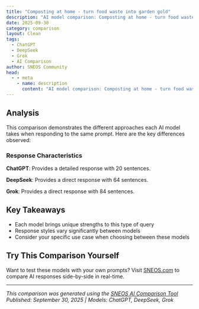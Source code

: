 ```yaml
---
title: "Composting at home - turn food waste into garden gold"
description: "AI model comparison: Composting at home - turn food waste into garden gold..."
date: 2025-09-30
category: comparison
layout: Clean
tags:
  - ChatGPT
  - DeepSeek
  - Grok
  - AI Comparison
author: SNEOS Community
head:
  - - meta
    - name: description
      content: "AI model comparison: Composting at home - turn food waste into garden gold..."
---
```


<ChatComparison
  title="Composting at home - turn food waste into garden gold"
  prompt="Composting at home - turn food waste into garden gold"
  :responses='{
    "ChatGPT": "Composting at Home \u2013 Turn Food Waste into Garden Gold\n\nComposting is an easy and eco-friendly way to recycle your kitchen scraps and garden waste into nutrient-rich soil that will benefit your plants. Here\u2019s a step-by-step guide to get you started on composting at home:\n\n### Why Compost?\n- Reduces household waste sent to landfill\n- Enriches garden soil with organic matter\n- Improves soil structure and moisture retention\n- Encourages beneficial microorganisms\n- Saves money on fertilizers\n\n### What Can You Compost?\n**Greens (Nitrogen-rich materials):**  \n- Fruit and vegetable scraps  \n- Coffee grounds and filters  \n- Tea bags (make sure they\u2019re compostable)  \n- Fresh grass clippings  \n\n**Browns (Carbon-rich materials):**  \n- Dry leaves  \n- Straw or hay  \n- Shredded newspaper or cardboard  \n- Sawdust (untreated wood)  \n\n### What NOT to Compost\n- Meat, fish, and dairy products (attract pests)  \n- Oils and fats  \n- Diseased plants  \n- Pet waste  \n- Invasive weeds or plants treated with herbicides\n\n### How to Compost at Home\n\n1. **Choose a Compost Bin or Pile:**  \nSelect a compost bin or dedicate a corner of your yard for a compost pile. Bins can be purchased or homemade\u2014ensure good ventilation.\n\n2. **Add Your Materials in Layers:**  \nStart with a layer of browns, then add greens, and continue alternating layers. This balance helps the compost break down efficiently.\n\n3. **Maintain Moisture:**  \nYour compost should be as damp as a wrung-out sponge. Add water if it\u2019s too dry, or add more browns if it\u2019s too wet.\n\n4. **Turn or Mix Regularly:**  \nAerate your compost by turning it with a garden fork every 1-2 weeks to speed up decomposition and prevent odors.\n\n5. **Patience is Key:**  \nComposting can take anywhere from a few weeks to several months depending on conditions. Finished compost will be dark, crumbly, and smell earthy.\n\n### Using Your Compost\n- Mix it into garden beds before planting  \n- Use as mulch around plants  \n- Mix into potting soil for container gardening\n\nBy composting at home, you turn your food waste into \u201Cgarden gold\u201D that nurtures plants naturally and reduces your environmental footprint. Start today and enjoy the benefits of homemade compost!\n\n---\n\nIf you would like, I can provide tips on quick composting methods or how to compost in small spaces!",
    "DeepSeek": "Of course! Composting at home is one of the most rewarding and impactful habits you can adopt. It truly is the process of turning \u0022waste\u0022 into \u0022garden gold.\u0022 Here\u2019s a comprehensive guide to get you started.\n\n### The Magic of Composting: Why Bother?\n\n*   **Reduce Landfill Waste:** Up to 30% of what we throw away is food scraps and yard waste. In landfills, this organic matter decomposes without oxygen, producing **methane**, a potent greenhouse gas.\n*   **Create Free, Nutrient-Rich Soil:** Compost is a superfood for your garden. It improves soil structure, provides essential nutrients for plants, and helps soil retain moisture.\n*   **Close the Loop:** You become part of a natural cycle, returning nutrients from your food back to the earth to grow more food.\n\n---\n\n### The Basic Recipe: Balancing \u0022Greens\u0022 and \u0022Browns\u0022\n\nThe entire science of composting boils down to balancing two types of materials:\n\n**1. Greens (Nitrogen-Rich)**\nThese provide moisture and nitrogen, which fuel the composting microorganisms.\n*   **Examples:** Fruit \u0026 vegetable scraps, coffee grounds, tea bags (staples removed), fresh grass clippings, plant trimmings.\n\n**2. Browns (Carbon-Rich)**\nThese provide carbon, which gives the microorganisms energy and adds bulk for aeration.\n*   **Examples:** Dry leaves, straw, hay, cardboard (shredded), paper egg cartons, newspaper (shredded, non-glossy), sawdust, wood chips.\n\n**The Golden Ratio:** A good starting point is **2 parts Browns to 1 part Greens** (by volume). If your pile is soggy and smelly, add more Browns. If it\u0027s dry and not breaking down, add more Greens and a little water.\n\n---\n\n### What Goes In (The \u0022Yes\u0022 List)\n\n\u2705 **Fruit \u0026 Vegetable Scraps** (cores, peels, rinds, spoiled pieces)\n\u2705 **Coffee Grounds \u0026 Filters**\n\u2705 **Tea Bags** (check if they are plastic-free)\n\u2705 **Eggshells** (crushed them breaks down faster)\n\u2705 **Grass Clippings** (in thin layers to avoid matting)\n\u2705 **Garden Plants \u0026 Weeds** (avoid weeds with seeds)\n\u2705 **Shredded Newspaper/Paper/Cardboard**\n\u2705 **Dry Leaves**\n\u2705 **Straw/Hay**\n\u2705 **Wood Chips/Sawdust** (from untreated wood)\n\n### What Stays Out (The \u0022No\u0022 List)\n\n\u274C **Meat, Fish, or Bones** (attracts pests and can create odors)\n\u274C **Dairy Products** (butter, milk, yogurt, cheese - attracts pests)\n\u274C **Fats, Grease, and Oils** (can coat materials and slow decomposition)\n\u274C **Diseased or Insect-Infested Plants** (the disease might survive)\n\u274C **Pet Waste** (can contain harmful pathogens)\n\u274C **Glossy or Coated Paper**\n\u274C **Coal or Charcoal Ash**\n\u274C **Non-Compostable Materials** (plastic, metal, glass)\n\n---\n\n### Choosing Your Composting Method\n\nThere\u0027s a perfect method for every living situation.\n\n#### 1. Outdoor Composting (Ideal for yards/gardens)\n\n*   **The Pile:** The simplest method. Just pick a shady, well-draining spot and start piling your materials. Turn it occasionally with a pitchfork.\n*   **The Bin/Container:** Neater and more contained. You can buy a tumbling composter (easy to turn) or a stationary bin, or build your own from wood pallets or wire mesh.\n\n#### 2. Indoor \u0026 Small-Space Composting\n\n*   **Worm Bin (Vermicomposting):** The champion for apartments! You use special worms (Red Wigglers) in a contained bin to eat your food scraps. They produce incredibly rich \u0022worm castings\u0022 (poop) and liquid fertilizer. It\u0027s odorless when done correctly.\n*   **Electric Composter:** A countertop appliance that grinds, heats, and dehydrates scraps into a soil amendment in hours. It\u0027s fast and convenient but uses electricity and doesn\u0027t create true compost (it\u0027s a pre-compost that needs to be mixed into soil).\n\n---\n\n### The 4 Key Steps to Success\n\n1.  **Chop It Up:** Smaller pieces have more surface area and will break down much faster. Chop large vegetable stalks or fruit rinds before adding them.\n2.  **Layer and Mix:** Start with a coarse layer of browns (twigs, straw) for aeration at the bottom. Then, add your greens and cover them with a layer of browns. This \u0022lasagna\u0022 method helps control odors and pests. Mixing the pile every few weeks adds oxygen and speeds up the process.\n3.  **Maintain Moisture:** Your pile should feel like a wrung-out sponge. If it\u0027s too dry, microbial activity stops. If it\u0027s too wet, it becomes smelly and anaerobic. Add water during dry spells or add more browns if it\u0027s too wet.\n4.  **Aerate (Turn):** Turning the pile with a pitchfork or compost crank introduces oxygen, which is essential for the aerobic bacteria that do the work. A well-aerated pile will not smell bad!\n\n### Troubleshooting Common Problems\n\n*   **Smells Bad (Rotten):** Too wet and/or not enough air. **Fix:** Turn the pile and mix in dry browns (leaves, shredded cardboard).\n*   **Not Heating Up:** Pile might be too small, too dry, or need more nitrogen. **Fix:** Make the pile bigger (at least 3\u0027x3\u0027x3\u0027), add water, or mix in more greens.\n*   **Attracting Flies/Pests:** Food scraps are exposed. **Fix:** Always bury new food scraps under a layer of browns or soil.\n\n### How Do You Know When It\u0027s Ready?\n\nFinished compost is dark, crumbly, and has a pleasant, earthy smell. You shouldn\u0027t be able to recognize the original materials (except for a few twigs or eggshells). This process can take anywhere from **2 months to a year**, depending on your method and maintenance.\n\n### Using Your \u0022Garden Gold\u0022\n\n*   **Soil Amendment:** Mix it into garden beds before planting.\n*   **Top Dressing:** Sprinkle it around the base of plants to provide a slow-release nutrient boost.\n*   **Potting Mix:** Create your own by mixing compost with soil, coconut coir, and perlite.\n*   **Compost Tea:** Steep a bag of compost in water to create a liquid fertilizer.\n\nStart small, don\u0027t be afraid to experiment, and soon you\u0027ll be amazed at how your kitchen scraps transform into the most valuable resource for your garden. Happy composting",
    "Grok": "Composting at home is a fantastic way to reduce food waste, enrich your garden soil, and contribute to a more sustainable lifestyle. By transforming kitchen scraps and yard waste into nutrient-rich compost\u2014often called \u0022garden gold\u0022\u2014you can nourish your plants naturally while cutting down on landfill waste. Here\u0027s a step-by-step guide to get started with composting at home.\n\n---\n\n### **What is Composting?**\nComposting is the natural process of recycling organic matter, such as food scraps and yard waste, into a nutrient-rich soil amendment. Through decomposition, microorganisms like bacteria, fungi, and worms break down organic materials into a dark, crumbly substance that improves soil structure, retains moisture, and provides essential nutrients for plants.\n\n---\n\n### **Benefits of Composting at Home**\n1. **Reduces Waste:** Composting keeps food scraps and organic waste out of landfills, where they would otherwise produce methane, a potent greenhouse gas.\n2. **Enriches Soil:** Compost improves soil fertility, structure, and water retention, reducing the need for chemical fertilizers.\n3. **Saves Money:** You\u2019ll spend less on store-bought fertilizers and soil amendments.\n4. **Supports Biodiversity:** Compost fosters healthy microbial activity in the soil, benefiting plants and local ecosystems.\n5. **Eco-Friendly:** It\u2019s a sustainable way to recycle nutrients back into the earth.\n\n---\n\n### **What Can You Compost?**\nComposting relies on a balance of \u0022greens\u0022 (nitrogen-rich materials) and \u0022browns\u0022 (carbon-rich materials). Here\u0027s a quick guide:\n\n#### **Greens (Nitrogen-Rich)**\n- Fruit and vegetable peels, scraps\n- Coffee grounds and tea bags (remove staples if present)\n- Fresh grass clippings\n- Plant trimmings\n- Eggshells (crushed)\n\n#### **Browns (Carbon-Rich)**\n- Dry leaves\n- Cardboard (shredded, non-glossy)\n- Paper (shredded, uncoated)\n- Straw or hay\n- Wood chips, sawdust (in moderation)\n- Twigs and small branches\n\n#### **What NOT to Compost**\n- Meat, fish, and dairy products (can attract pests and cause odors)\n- Oily or greasy foods\n- Pet waste (may contain harmful pathogens)\n- Diseased plants or weeds with seeds (can spread disease or weeds)\n- Plastic, metal, glass, or non-biodegradable materials\n- Chemically treated wood or materials\n\n---\n\n### **How to Start Composting at Home**\nThere are several methods to compost, depending on your space, time, and preferences. Here\u2019s a basic guide for the most common method: backyard composting.\n\n#### **Step 1: Choose a Composting Method**\n1. **Backyard Compost Bin or Pile:**\n   - Ideal for those with outdoor space.\n   - Use a compost bin (store-bought or DIY) or create an open pile.\n2. **Vermicomposting (Worm Composting):**\n   - Great for small spaces or indoors.\n   - Uses worms to break down organic waste in a contained bin.\n3. **Tumbler Composting:**\n   - A rotating bin that speeds up decomposition through regular turning.\n   - Good for quick composting and small yards.\n\n#### **Step 2: Select a Location**\n- Place your compost bin or pile in a shaded or partially shaded area to prevent it from drying out.\n- Ensure it\u2019s easily accessible for adding materials and turning.\n- Keep it away from your home to avoid potential odors or pests.\n\n#### **Step 3: Build Your Compost Pile**\n1. **Layering:** Start with a layer of browns (like twigs or dry leaves) at the bottom for aeration. Alternate layers of greens and browns, aiming for a ratio of about 1 part greens to 3 parts browns.\n2. **Moisture:** Keep the pile damp, like a wrung-out sponge. Add water if it\u2019s too dry, or more browns if it\u2019s too wet.\n3. **Size:** If using an open pile, aim for a size of at least 3x3x3 feet to retain heat for faster decomposition.\n\n#### **Step 4: Maintain Your Compost**\n- **Turn the Pile:** Aerate the pile every 1-2 weeks with a pitchfork or shovel to speed up decomposition and prevent odors. Tumblers can be rotated every few days.\n- **Monitor Conditions:** Check for moisture and heat. A healthy compost pile should feel warm in the center (a sign of microbial activity).\n- **Add Materials:** Continue adding kitchen scraps and yard waste, burying food scraps under a layer of browns to deter pests.\n\n#### **Step 5: Harvest Your Compost**\n- Depending on your method and maintenance, compost can be ready in 2-12 months.\n- Finished compost looks dark, crumbly, and smells earthy.\n- Sift out any large, undecomposed pieces and return them to the pile for further breakdown.\n\n---\n\n### **Using Your Compost in the Garden**\n- **Soil Amendment:** Mix compost into garden beds to improve soil structure and fertility.\n- **Mulch:** Spread a layer of compost around plants to retain moisture and suppress weeds.\n- **Potting Mix:** Combine compost with soil or sand for container gardening.\n- **Lawn Care:** Top-dress your lawn with compost to add nutrients.\n\n---\n\n### **Tips for Successful Composting**\n1. **Balance Greens and Browns:** Too many greens can make the pile smelly and soggy; too many browns slow decomposition.\n2. **Chop Materials:** Break down larger items (like vegetable scraps or branches) to speed up decomposition.\n3. **Avoid Overloading:** Don\u2019t add too much of one type of material at once.\n4. **Control Pests:** Bury food scraps deep in the pile and cover with browns to deter rodents and flies. Use a bin with a lid if pests are a concern.\n5. **Patience is Key:** Composting takes time, especially for beginners. Don\u2019t rush the process.\n\n---\n\n### **Troubleshooting Common Issues**\n- **Smelly Pile:** Caused by too much moisture or greens. Add more browns and turn the pile to aerate.\n- **Slow Decomposition:** May be due to lack of moisture, aeration, or nitrogen. Add water, turn the pile, or mix in more greens.\n- **Pests:** Ensure food scraps are buried, and consider using a closed bin.\n- **Too Wet:** Add more browns like shredded cardboard or dry leaves to absorb excess moisture.\n- **Too Dry:** Sprinkle water over the pile to maintain dampness.\n\n---\n\n### **Composting in Small Spaces**\nIf you don\u2019t have a yard, you can still compost:\n- **Vermicomposting:** Use a worm bin indoors or on a balcony. Worms like red wigglers can process small amounts of food waste.\n- **Bokashi Composting:** A fermentation method using a sealed bucket and special bran. It\u2019s odorless and works well in apartments.\n- **Community Composting:** If you can\u2019t compost at home, look for local drop-off programs or community gardens that accept food scraps.\n\n---\n\n### **Environmental Impact**\nComposting reduces the amount of organic waste sent to landfills, where it decomposes anaerobically (without oxygen) and releases methane. By composting, you help mitigate climate change, conserve resources, and create a circular system where waste becomes a valuable resource.\n\n---\n\n### **Get Started Today!**\nComposting is a simple, rewarding practice that anyone can do with minimal investment. Start small\u2014collect kitchen scraps in a countertop container, find a spot for a bin or pile, and begin layering your materials. Over time, you\u2019ll turn your food waste into garden gold, nourishing your plants and the planet.\n\nDo you have a specific composting method or space in mind? I\u2019d be happy to help tailor a plan for you!"
  }'
  published-date="22:46"
/>

## Analysis

This comparison demonstrates the different approaches each AI model takes when responding to the same prompt. Here are the key differences observed:

### Response Characteristics

**ChatGPT**: Provides a detailed response with 20 sentences. 

**DeepSeek**: Provides a direct response with 64 sentences. 

**Grok**: Provides a direct response with 84 sentences. 

## Key Takeaways

- Each model brings unique strengths to this type of query
- Response styles vary significantly between models
- Consider your specific use case when choosing between these models

## Try This Comparison Yourself

Want to test these models with your own prompts? Visit [SNEOS.com](https://sneos.com) to compare AI responses side-by-side in real-time.

---

*This comparison was generated using the [SNEOS AI Comparison Tool](https://sneos.com)*
*Published: September 30, 2025 | Models: ChatGPT, DeepSeek, Grok*

